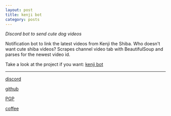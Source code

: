 ```yaml
---
layout: post
title: kenji bot
category: posts
---
```


*Discord bot to send cute dog videos*

Notification bot to link the latest videos from Kenji the Shiba. Who doesn't want cute shiba videos? Scrapes channel video tab with BeautifulSoup and parses for the newest video id.

Take a look at the project if you want:
[kenji bot][kenji bot]

---

[discord][discord]

[github][dqd]

[PGP][PGP]

[coffee][coffee]

[discord]: https://discord.com/channels/@me/dqd#0143
[dqd]: https://github.com/dqdang
[PGP]: https://raw.githubusercontent.com/dqdang/dqdang.github.io/master/derek-dang.asc
[coffee]: https://www.buymeacoffee.com/dqdang
[kenji bot]: https://github.com/dqdang/kenji-bot
